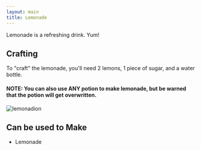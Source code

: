 ```yaml
---
layout: main
title: Lemonade
---
```


Lemonade is a refreshing drink. Yum!

## Crafting

To "craft" the lemonade, you'll need 2 lemons, 1 piece of sugar, and a water bottle.

#### NOTE: You can also use ANY potion to make lemonade, but be warned that the potion will get overwritten.

![lemonadion](https://t.gyazo.com/teams/chew/6ff1c3ec2184a853dd3ba3cb5118491f.png)

## Can be used to Make

- Lemonade
